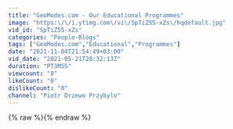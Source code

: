 ```yaml
---
title: "GeoModes.com - Our Educational Programmes"
image: "https:\/\/i.ytimg.com\/vi\/SpTiZ55-xZs\/hqdefault.jpg"
vid_id: "SpTiZ55-xZs"
categories: "People-Blogs"
tags: ["GeoModes.com","Educational","Programmes"]
date: "2021-11-04T21:54:49+03:00"
vid_date: "2021-05-21T20:32:13Z"
duration: "PT3M5S"
viewcount: "8"
likeCount: "0"
dislikeCount: "0"
channel: "Piotr Drzewo Przybylo"
---
```

{% raw %}{% endraw %}
